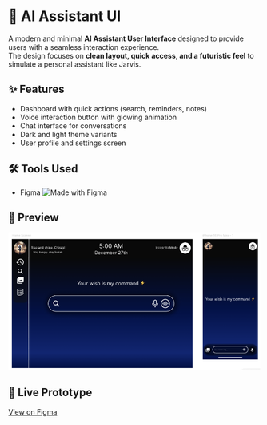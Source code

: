 # 🤖 AI Assistant UI

A modern and minimal **AI Assistant User Interface** designed to provide users with a seamless interaction experience.  
The design focuses on **clean layout, quick access, and a futuristic feel** to simulate a personal assistant like Jarvis.

## ✨ Features
- Dashboard with quick actions (search, reminders, notes)  
- Voice interaction button with glowing animation  
- Chat interface for conversations  
- Dark and light theme variants  
- User profile and settings screen  

## 🛠 Tools Used
- Figma
![Made with Figma](https://img.shields.io/badge/Made%20with-Figma-blue?logo=figma)

## 🎨 Preview
![AI Assistant UI](./assistantmockup.png)

## 🔗 Live Prototype
[View on Figma](https://www.figma.com/...)
